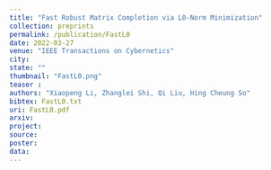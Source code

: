 ```yaml
---
title: "Fast Robust Matrix Completion via L0-Norm Minimization"
collection: preprints
permalink: /publication/FastL0
date: 2022-03-27
venue: "IEEE Transactions on Cybernetics"
city: 
state: ""
thumbnail: "FastL0.png"
teaser :
authors: "Xiaopeng Li, Zhanglei Shi, Qi Liu, Hing Cheung So"
bibtex: FastL0.txt
uri: FastL0.pdf
arxiv: 
project: 
source: 
poster: 
data:
---
```

